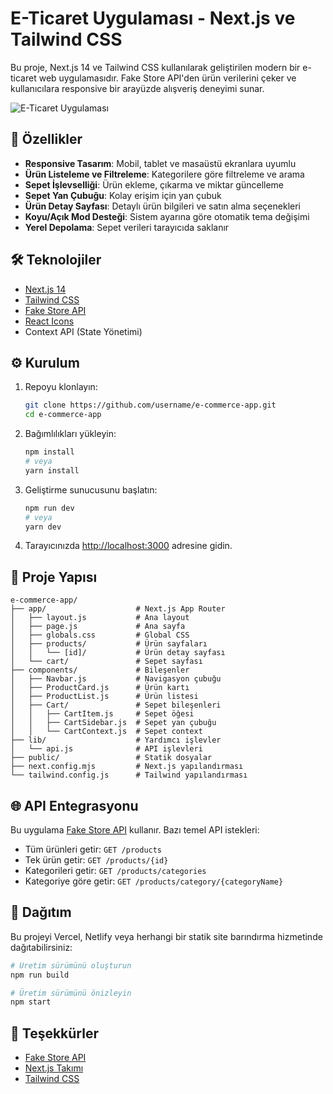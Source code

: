 # E-Ticaret Uygulaması - Next.js ve Tailwind CSS

Bu proje, Next.js 14 ve Tailwind CSS kullanılarak geliştirilen modern bir e-ticaret web uygulamasıdır. Fake Store API'den ürün verilerini çeker ve kullanıcılara responsive bir arayüzde alışveriş deneyimi sunar.

![E-Ticaret Uygulaması](https://your-screenshot-url.com)

## 🚀 Özellikler

- **Responsive Tasarım**: Mobil, tablet ve masaüstü ekranlara uyumlu
- **Ürün Listeleme ve Filtreleme**: Kategorilere göre filtreleme ve arama
- **Sepet İşlevselliği**: Ürün ekleme, çıkarma ve miktar güncelleme
- **Sepet Yan Çubuğu**: Kolay erişim için yan çubuk
- **Ürün Detay Sayfası**: Detaylı ürün bilgileri ve satın alma seçenekleri
- **Koyu/Açık Mod Desteği**: Sistem ayarına göre otomatik tema değişimi
- **Yerel Depolama**: Sepet verileri tarayıcıda saklanır

## 🛠️ Teknolojiler

- [Next.js 14](https://nextjs.org/)
- [Tailwind CSS](https://tailwindcss.com/)
- [Fake Store API](https://fakestoreapi.com/)
- [React Icons](https://react-icons.github.io/react-icons/)
- Context API (State Yönetimi)

## ⚙️ Kurulum

1. Repoyu klonlayın:
   ```bash
   git clone https://github.com/username/e-commerce-app.git
   cd e-commerce-app
   ```

2. Bağımlılıkları yükleyin:
   ```bash
   npm install
   # veya
   yarn install
   ```

3. Geliştirme sunucusunu başlatın:
   ```bash
   npm run dev
   # veya
   yarn dev
   ```

4. Tarayıcınızda [http://localhost:3000](http://localhost:3000) adresine gidin.

## 📁 Proje Yapısı

```
e-commerce-app/
├── app/                    # Next.js App Router
│   ├── layout.js           # Ana layout
│   ├── page.js             # Ana sayfa
│   ├── globals.css         # Global CSS
│   ├── products/           # Ürün sayfaları
│   │   └── [id]/           # Ürün detay sayfası
│   └── cart/               # Sepet sayfası
├── components/             # Bileşenler
│   ├── Navbar.js           # Navigasyon çubuğu
│   ├── ProductCard.js      # Ürün kartı
│   ├── ProductList.js      # Ürün listesi
│   ├── Cart/               # Sepet bileşenleri
│   │   ├── CartItem.js     # Sepet öğesi
│   │   ├── CartSidebar.js  # Sepet yan çubuğu
│   │   └── CartContext.js  # Sepet context
├── lib/                    # Yardımcı işlevler
│   └── api.js              # API işlevleri
├── public/                 # Statik dosyalar
├── next.config.mjs         # Next.js yapılandırması
└── tailwind.config.js      # Tailwind yapılandırması
```

## 🌐 API Entegrasyonu

Bu uygulama [Fake Store API](https://fakestoreapi.com/) kullanır. Bazı temel API istekleri:

- Tüm ürünleri getir: `GET /products`
- Tek ürün getir: `GET /products/{id}`
- Kategorileri getir: `GET /products/categories`
- Kategoriye göre getir: `GET /products/category/{categoryName}`

## 🚀 Dağıtım

Bu projeyi Vercel, Netlify veya herhangi bir statik site barındırma hizmetinde dağıtabilirsiniz:

```bash
# Üretim sürümünü oluşturun
npm run build

# Üretim sürümünü önizleyin
npm start
```

## 🙏 Teşekkürler

- [Fake Store API](https://fakestoreapi.com/)
- [Next.js Takımı](https://nextjs.org/)
- [Tailwind CSS](https://tailwindcss.com/)